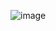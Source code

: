 ![image](https://user-images.githubusercontent.com/61821641/156915372-d5bd9d67-79ba-4e09-a0e7-bb4de735822e.png)